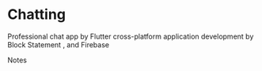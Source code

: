 # Chatting
Professional chat app by Flutter cross-platform application development by Block Statement , and Firebase 


Notes
